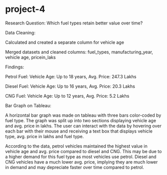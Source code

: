 # project-4
Research Question: Which fuel types retain better value over time?

Data Cleaning:

Calculated and created a separate column for vehicle age

Merged datasets and cleaned columns: fuel_types, manufacturing_year, vehicle age, pricein_laks

Findings:

Petrol Fuel: Vehicle Age: Up to 18 years, Avg. Price: 247.3 Lakhs

Diesel Fuel: Vehicle Age: Up to 16 years, Avg. Price: 20.3 Lakhs

CNG Fuel: Vehicle Age: Up to 12 years, Avg. Price: 5.2 Lakhs

Bar Graph on Tableau: 

A horizontal bar graph was made on tableau with three bars color-coded by fuel type. The graph was split up into two sections displaying vehicle age and avg. price in lakhs. The user can interact with the data by hovering over each bar with their mouse and receiving a text box that displays vehicle type, avg. price in lakhs and fuel type.

According to the data, petrol vehicles maintained the highest value in vehicle age and avg. price compared to diesel and CNG. This may be due to a higher demand for this fuel type as most vehicles use petrol. Diesel and CNG vehicles have a much lower avg. price, implying they are much lower in demand and may depreciate faster over time compared to petrol.
